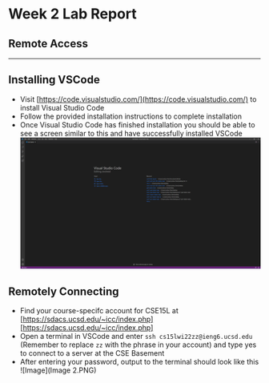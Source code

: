 # Week 2 Lab Report
## Remote Access
---

## Installing VSCode
* Visit [https://code.visualstudio.com/](https://code.visualstudio.com/) to install Visual Studio Code
* Follow the provided installation instructions to complete installation
* Once Visual Studio Code has finished installation you should be able to see a screen similar to this and have successfully installed VSCode
![Image](VsCode.PNG)
## Remotely Connecting
* Find your course-specifc account for CSE15L at [https://sdacs.ucsd.edu/~icc/index.php][https://sdacs.ucsd.edu/~icc/index.php]
* Open a terminal in VSCode and enter `ssh cs15lwi22zz@ieng6.ucsd.edu` (Remember to replace `zz` with the phrase in your account) and type yes to connect to a server at the CSE Basement
* After entering your password, output to the terminal should look like this
![Image](Image 2.PNG)